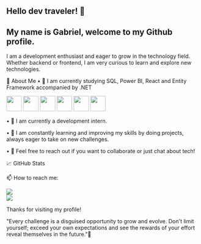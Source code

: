 ## Hello dev traveler! 👋
## My name is Gabriel, welcome to my Github profile.

I am a development enthusiast and eager to grow in the technology field. Whether backend or frontend, I am very curious to learn and explore new technologies.

🚀 About Me
•	🌱 I am currently studying SQL, Power BI, React and Entity Framework accompanied by .NET

<img loading="lazy" src="https://cdn.jsdelivr.net/gh/devicons/devicon/icons/git/git-original.svg" width="40" height="40"/> <img src="https://cdn.jsdelivr.net/gh/devicons/devicon@latest/icons/microsoftsqlserver/microsoftsqlserver-original.svg" width="40" height="40"/> <img src="https://cdn.jsdelivr.net/gh/devicons/devicon@latest/icons/react/react-original.svg" width="40" height="40"/> <img src="https://cdn.jsdelivr.net/gh/devicons/devicon@latest/icons/typescript/typescript-original.svg" width="40" height="40"/> <img src="https://cdn.jsdelivr.net/gh/devicons/devicon@latest/icons/dotnetcore/dotnetcore-original.svg" width="40" height="40"/> <img src="https://cdn.jsdelivr.net/gh/devicons/devicon@latest/icons/csharp/csharp-original.svg" width="40" height="40"/>
              
          
•	💼 I am currently a development intern.

•	🔧 I am constantly learning and improving my skills by doing projects, always eager to take on new challenges.

•	💬 Feel free to reach out if you want to collaborate or just chat about tech!

📈 GitHub Stats

📫 How to reach me:

<div>
  <a href = "mailto:gmail@gabrielmaestasouza"><img loading="lazy" src="https://img.shields.io/badge/Gmail-D14836?style=for-the-badge&logo=gmail&logoColor=white" target="_blank"></a>
</div>
<div>
  <a href="https://www.linkedin.com/in/gabriel-souza-a758782a9" target="_blank"><img loading="lazy" src="https://img.shields.io/badge/-LinkedIn-%230077B5?style=for-the-badge&logo=linkedin&logoColor=white"     
  target="_blank"></a>   
</div>

Thanks for visiting my profile! 

"Every challenge is a disguised opportunity to grow and evolve. Don't limit yourself; exceed your own expectations and see the rewards of your effort reveal themselves in the future."🚀

